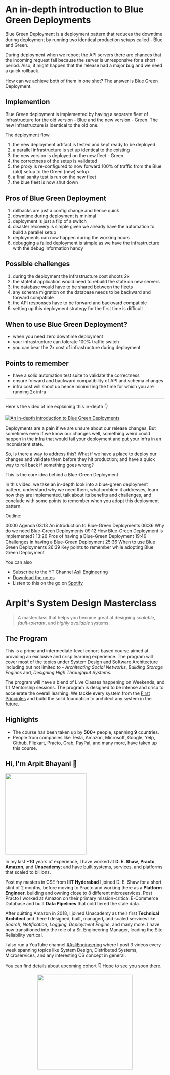 An in-depth introduction to Blue Green Deployments
===


Blue Green Deployment is a deployment pattern that reduces the downtime during deployment by running two identical production setups called - Blue and Green.

During deployment when we reboot the API servers there are chances that the incoming request fail because the server is unresponsive for a short period. Also, it might happen that the release had a major bug and we need a quick rollback.

How can we achieve both of them in one shot? The answer is Blue Green Deployment.

## Implemention

Blue Green deployment is implemented by having a separate fleet of infrastructure for the old version - Blue and the new version - Green. The new infrastructure is identical to the old one.

The deployment flow

1. the new deployment artifact is tested and kept ready to be deployed
2. a parallel infrastructure is set up identical to the existing
3. the new version is deployed on the new fleet - Green
4. the correctness of the setup is validated
5. the proxy is re-configured to now forward 100% of traffic from the Blue (old) setup to the Green (new) setup
6. a final sanity test is run on the new fleet
7. the blue fleet is now shut down

## Pros of Blue Green Deployment

1. rollbacks are just a config change and hence quick
2. downtime during deployment is minimal
3. deployment is just a flip of a switch
4. disaster recovery is simple given we already have the automation to build a parallel setup
5. deployments can now happen during the working hours
6. debugging a failed deployment is simple as we have the infrastructure with the debug information handy

## Possible challenges

1. during the deployment the infrastructure cost shoots 2x
2. the stateful application would need to rebuild the state on new servers
3. the database would have to be shared between the fleets
4. any schema migration on the database needs to be backward and forward compatible
5. the API responses have to be forward and backward compatible
6. setting up this deployment strategy for the first time is difficult

## When to use Blue Green Deployment?

- when you need zero downtime deployment
- your infrastructure can tolerate 100% traffic switch
- you can bear the 2x cost of infrastructure during deployment

## Points to remember

- have a solid automation test suite to validate the correctness
- ensure forward and backward compatibility of API and schema changes
- infra cost will shoot up hence minimizing the time for which you are running 2x infra
<hr />


<p>Here's the video of me explaining this in-depth 👇‍</p>

[![An in-depth introduction to Blue Green Deployments](https://i.ytimg.com/vi/W6HANd8c9t4/mqdefault.jpg)](https://www.youtube.com/watch?v=W6HANd8c9t4)

Deployments are a pain if we are unsure about our release changes. But sometimes even if we know our changes well, something weird could happen in the infra that would fail your deployment and put your infra in an inconsistent state.

So, is there a way to address this? What if we have a place to deploy our changes and validate them before they hit production; and have a quick way to roll back if something goes wrong?

This is the core idea behind a Blue-Green Deployment

In this video, we take an in-depth look into a blue-green deployment pattern, understand why we need them, what problem it addresses, learn how they are implemented, talk about its benefits and challenges, and conclude with some points to remember when you adopt this deployment pattern.

Outline:

00:00 Agenda
03:13 An introduction to Blue-Green Deployments
06:36 Why do we need Blue-Green Deployments
09:12 How Blue-Green Deployment is implemented?
13:26 Pros of having a Blue-Green Deployment
19:49 Challenges in having a Blue-Green Deployment
25:36 When to use Blue Green Deployments
26:39 Key points to remember while adopting Blue Green Deployment

You can also
 - Subscribe to the YT Channel [Asli Engineering](https://youtube.com/c/ArpitBhayani)
 - [Download the notes](https://drive.google.com/file/d/1jSowz0IW8kD4Fjrv2fsE-ygHVTaZto1d/view?usp=sharing)
 - Listen to this on the go on [Spotify](https://open.spotify.com/show/7qMoamm2iZQrsPVm6IQLoD)

# Arpit's System Design Masterclass

> A masterclass that helps you become great at designing _scalable_, _fault-tolerant_, and _highly available_ systems.

## The Program

This is a prime and intermediate-level cohort-based course aimed at providing an exclusive and crisp learning experience. The program will cover most of the topics under System Design and Software Architecture including but not limited to - _Architecting Social Networks_, _Building Storage Engines_ and, _Designing High Throughput Systems_.

The program will have a blend of Live Classes happening on Weekends, and 1:1 Mentorship sessions. The program is designed to be intense and crisp to accelerate the overall learning. We tackle every system from the [First Principles](https://en.wikipedia.org/wiki/First_principle) and build the solid foundation to architect any system in the future.


## Highlights

 - The course has been taken up by __500+__ people, spanning __9__ countries.
 - People from companies like Tesla, Amazon, Microsoft, Google, Yelp, Github, Flipkart, Practo, Grab, PayPal, and many more, have taken up this course.


## Hi, I'm Arpit Bhayani 👋

<img width="256px" src="https://arpitbhayani.me/static/img/arpit.jpg" />

In my last **~10** years of experience, I have worked at **D. E. Shaw**, **Practo**, **Amazon**, and **Unacademy**; and have built systems, services, and platforms that scaled to billions.

Post my masters in CSE from **IIIT Hyderabad** I joined D. E. Shaw for a short stint of 2 months, before moving to Practo and working there as a **Platform Engineer**, building and owning close to 8 different microservices. Post Practo I worked at Amazon on their primary mission-critical E-Commerce Database and built **Data Pipelines** that cold tiered the stale data.

After quitting Amazon in 2018, I joined Unacademy as their first **Technical Architect** and there I designed, built, managed, and scaled services like _Search_, _Notification_, _Logging_, _Deployment Engine_, and many more. I have now transitioned into the role of a Sr. Engineering Manager, leading the Site Reliability vertical.

I also run a YouTube channel [#AsliEngineering](https://www.youtube.com/c/ArpitBhayani) where I post 3 videos every week spanning topics like System Design, Distributed Systems, Microservices, and any interesting CS concept in general.

You can find details about upcoming cohort 👇‍ Hope to see you soon there.

<center>
<a target="_blank" href="https://arpitbhayani.me/masterclass">
<img src="https://user-images.githubusercontent.com/4745789/137859181-d4499cf4-ce65-4466-8b88-a078ece0f081.PNG" width="300px" />
</a>
</center>